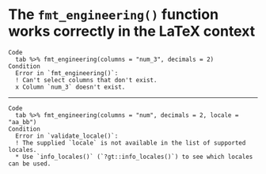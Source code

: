 # The `fmt_engineering()` function works correctly in the LaTeX context

    Code
      tab %>% fmt_engineering(columns = "num_3", decimals = 2)
    Condition
      Error in `fmt_engineering()`:
      ! Can't select columns that don't exist.
      x Column `num_3` doesn't exist.

---

    Code
      tab %>% fmt_engineering(columns = "num", decimals = 2, locale = "aa_bb")
    Condition
      Error in `validate_locale()`:
      ! The supplied `locale` is not available in the list of supported locales.
      * Use `info_locales()` (`?gt::info_locales()`) to see which locales can be used.

